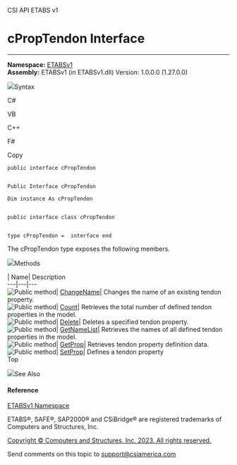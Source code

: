 ﻿

CSI API ETABS v1

# cPropTendon Interface  
  
---  
  
**Namespace:** [ETABSv1](2780f1b8-2033-5289-2298-1cdb2a7508d9.htm)  
**Assembly:** ETABSv1 (in ETABSv1.dll) Version: 1.0.0.0 (1.27.0.0)

![](../icons/SectionExpanded.png)Syntax

C#

VB

C++

F#

Copy

    
    
    public interface cPropTendon
    
    
    Public Interface cPropTendon
    
    Dim instance As cPropTendon
    
    
    public interface class cPropTendon
    
    
    type cPropTendon =  interface end

The cPropTendon type exposes the following members.

![](../icons/SectionExpanded.png)Methods

| Name| Description  
---|---|---  
![Public method](../icons/pubmethod.gif)|
[ChangeName](6b1dba59-2186-ed31-7b3c-ea14e8b09c6e.htm)|  Changes the name of
an existing tendon property.  
![Public method](../icons/pubmethod.gif)|
[Count](32b913d8-9772-2e70-4c94-643390d5c0ad.htm)|  Retrieves the total number
of defined tendon properties in the model.  
![Public method](../icons/pubmethod.gif)|
[Delete](06ee9670-59f0-d318-1f2c-303ec1662045.htm)|  Deletes a specified
tendon property.  
![Public method](../icons/pubmethod.gif)|
[GetNameList](1227312b-e578-4470-3809-db6b07047920.htm)|  Retrieves the names
of all defined tendon properties in the model.  
![Public method](../icons/pubmethod.gif)|
[GetProp](308e2a54-be35-a1fd-e185-fabc93c087fc.htm)|  Retrieves tendon
property definition data.  
![Public method](../icons/pubmethod.gif)|
[SetProp](83ff1d5b-5d2d-4182-2bce-07bc4a2dfb30.htm)|  Defines a tendon
property  
Top

![](../icons/SectionExpanded.png)See Also

#### Reference

[ETABSv1 Namespace](2780f1b8-2033-5289-2298-1cdb2a7508d9.htm)

ETABS®, SAFE®, SAP2000® and CSiBridge® are registered trademarks of Computers
and Structures, Inc.  

[Copyright © Computers and Structures, Inc. 2023. All rights
reserved.](http://www.csiamerica.com)

Send comments on this topic to
[support@csiamerica.com](mailto:support%40csiamerica.com?Subject=CSI%20API%20ETABS%20v1)

